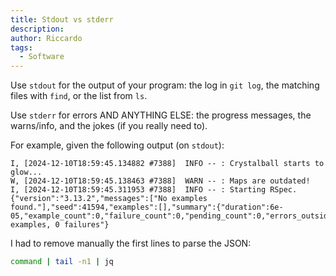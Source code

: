 ```yaml
---
title: Stdout vs stderr
description:
author: Riccardo
tags:
  - Software
---
```


Use `stdout` for the output of your program: the log in `git log`, the matching files with `find`, or the list from `ls`.

Use `stderr` for errors AND ANYTHING ELSE: the progress messages, the warns/info, and the jokes (if you really need to).

For example, given the following output (on `stdout`):

```
I, [2024-12-10T18:59:45.134882 #7388]  INFO -- : Crystalball starts to glow...
W, [2024-12-10T18:59:45.138463 #7388]  WARN -- : Maps are outdated!
I, [2024-12-10T18:59:45.311953 #7388]  INFO -- : Starting RSpec.
{"version":"3.13.2","messages":["No examples found."],"seed":41594,"examples":[],"summary":{"duration":6e-05,"example_count":0,"failure_count":0,"pending_count":0,"errors_outside_of_examples_count":0},"summary_line":"0 examples, 0 failures"}
```

I had to remove manually the first lines to parse the JSON:

```bash
command | tail -n1 | jq
```
